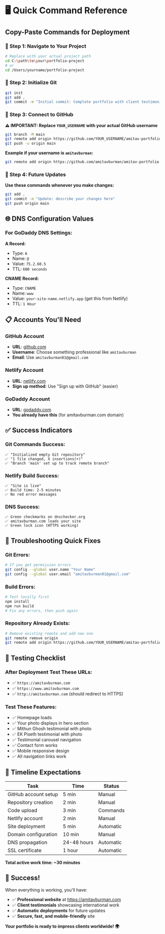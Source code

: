 # 🖥️ Quick Command Reference

## Copy-Paste Commands for Deployment

### 📂 Step 1: Navigate to Your Project
```bash
# Replace with your actual project path
cd C:\path\to\your\portfolio-project
# or
cd /Users/yourname/portfolio-project
```

### 🔄 Step 2: Initialize Git
```bash
git init
git add .
git commit -m "Initial commit: Complete portfolio with client testimonials"
```

### 🔗 Step 3: Connect to GitHub
**⚠️ IMPORTANT: Replace `YOUR_USERNAME` with your actual GitHub username**

```bash
git branch -M main
git remote add origin https://github.com/YOUR_USERNAME/amitav-portfolio.git
git push -u origin main
```

**Example if your username is `amitavburman`:**
```bash
git remote add origin https://github.com/amitavburman/amitav-portfolio.git
```

### 🔄 Step 4: Future Updates
**Use these commands whenever you make changes:**
```bash
git add .
git commit -m "Update: describe your changes here"
git push origin main
```

## 🌐 DNS Configuration Values

### For GoDaddy DNS Settings:

**A Record:**
- Type: `A`
- Name: `@`
- Value: `75.2.60.5`
- TTL: `600 seconds`

**CNAME Record:**
- Type: `CNAME`
- Name: `www`
- Value: `your-site-name.netlify.app` (get this from Netlify)
- TTL: `1 Hour`

## 📋 Accounts You'll Need

### GitHub Account
- **URL**: [github.com](https://github.com)
- **Username**: Choose something professional like `amitavburman`
- **Email**: Use `amitavburman01@gmail.com`

### Netlify Account
- **URL**: [netlify.com](https://netlify.com)
- **Sign up method**: Use "Sign up with GitHub" (easier)

### GoDaddy Account
- **URL**: [godaddy.com](https://godaddy.com)
- **You already have this** (for amitavburman.com domain)

## ✅ Success Indicators

### Git Commands Success:
```
✅ "Initialized empty Git repository"
✅ "1 file changed, X insertions(+)"
✅ "Branch 'main' set up to track remote branch"
```

### Netlify Build Success:
```
✅ "Site is live"
✅ Build time: 2-5 minutes
✅ No red error messages
```

### DNS Success:
```
✅ Green checkmarks on dnschecker.org
✅ amitavburman.com loads your site
✅ Green lock icon (HTTPS working)
```

## 🚨 Troubleshooting Quick Fixes

### Git Errors:
```bash
# If you get permission errors
git config --global user.name "Your Name"
git config --global user.email "amitavburman01@gmail.com"
```

### Build Errors:
```bash
# Test locally first
npm install
npm run build
# Fix any errors, then push again
```

### Repository Already Exists:
```bash
# Remove existing remote and add new one
git remote remove origin
git remote add origin https://github.com/YOUR_USERNAME/amitav-portfolio.git
```

## 📱 Testing Checklist

### After Deployment Test These URLs:
- ✅ `https://amitavburman.com`
- ✅ `https://www.amitavburman.com`
- ✅ `http://amitavburman.com` (should redirect to HTTPS)

### Test These Features:
- ✅ Homepage loads
- ✅ Your photo displays in hero section
- ✅ Mithun Ghosh testimonial with photo
- ✅ EK Piseth testimonial with photo
- ✅ Testimonial carousel navigation
- ✅ Contact form works
- ✅ Mobile responsive design
- ✅ All navigation links work

## 🎯 Timeline Expectations

| Task | Time | Status |
|------|------|--------|
| GitHub account setup | 5 min | Manual |
| Repository creation | 2 min | Manual |
| Code upload | 3 min | Commands |
| Netlify account | 2 min | Manual |
| Site deployment | 5 min | Automatic |
| Domain configuration | 10 min | Manual |
| DNS propagation | 24-48 hours | Automatic |
| SSL certificate | 1 hour | Automatic |

**Total active work time: ~30 minutes**

## 🎉 Success!

When everything is working, you'll have:
- ✅ **Professional website** at https://amitavburman.com
- ✅ **Client testimonials** showcasing international work
- ✅ **Automatic deployments** for future updates
- ✅ **Secure, fast, and mobile-friendly** site

**Your portfolio is ready to impress clients worldwide! 🌍**